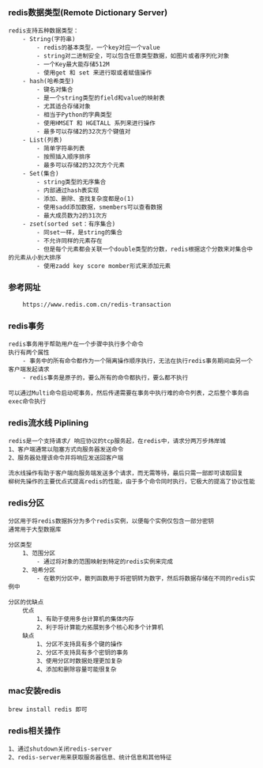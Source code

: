 ### redis数据类型(Remote Dictionary Server)
    redis支持五种数据类型：
        - String(字符串)
            - redis的基本类型，一个key对应一个value
            - string对二进制安全，可以包含任意类型数据，如图片或者序列化对象
            - 一个Key最大能存储512M
            - 使用get 和 set 来进行取或者赋值操作
        - hash(哈希类型)
            - 键名对集合
            - 是一个string类型的field和value的映射表
            - 尤其适合存储对象
            - 相当于Python的字典类型
            - 使用HMSET 和 HGETALL 系列来进行操作
            - 最多可以存储2的32次方个键值对
        - List(列表)
            - 简单字符串列表
            - 按照插入顺序排序
            - 最多可以存储2的32次方个元素
        - Set(集合)
            - string类型的无序集合
            - 内部通过hash表实现
            - 添加、删除、查找复杂度都是o(1)
            - 使用sadd添加数据，smembers可以查看数据
            - 最大成员数为2的31次方
        - zset(sorted set：有序集合)
            - 同set一样，是string的集合
            - 不允许同样的元素存在
            - 但是每个元素都会关联一个double类型的分数，redis根据这个分数来对集合中的元素从小到大排序
            - 使用zadd key score momber形式来添加元素
  
### 参考网址
        https://www.redis.com.cn/redis-transaction

### redis事务
    redis事务用于帮助用户在一个步骤中执行多个命令
    执行有两个属性
        - 事务中的所有命令都作为一个隔离操作顺序执行，无法在执行redis事务期间由另一个客户端发起请求
        - redis事务是原子的，要么所有的命令都执行，要么都不执行
    
    可以通过Multi命令启动呢事务，然后传递需要在事务中执行难的命令列表，之后整个事务由exec命令执行

### redis流水线 Piplining
    redis是一个支持请求/ 响应协议的tcp服务起，在redis中，请求分两万步炜岸城
    1、客户端通常以阻塞方式向服务器发送命令
    2、服务器处理该命令并将响应发送回客户端

    流水线操作有助于客户端向服务端发送多个请求，而无需等待，最后只需一部即可读取回复
    柳树先操作的主要优点式提高redis的性能，由于多个命令同时执行，它极大的提高了协议性能

### redis分区
    分区用于将redis数据拆分为多个redis实例，以便每个实例仅包含一部分密钥
    通常用于大型数据库

    分区类型
        1、范围分区
            - 通过将对象的范围映射到特定的redis实例来完成
        2、哈希分区
            - 在散列分区中，散列函数用于将密钥转为数字，然后将数据存储在不同的redis实例中

    分区的优缺点
        优点
            1、有助于使用多台计算机的集体内存
            2、利于将计算能力拓展到多个核心和多个计算机
        缺点
            1、分区不支持具有多个键的操作
            2、分区不支持具有多个密钥的事务
            3、使用分区时数据处理更加复杂
            4、添加和删除容量可能很复杂
  
### mac安装redis
    brew install redis 即可

### redis相关操作
    1、通过shutdown关闭redis-server
    2、redis-server用来获取服务器信息、统计信息和其他特征


